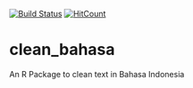 [![Build Status](https://travis-ci.org/eppofahmi/clean_bahasa.svg?branch=master)](https://travis-ci.org/eppofahmi/clean_bahasa.svg?branch=master)
[![HitCount](http://hits.dwyl.io/eppofahmi/clean_bahasa.svg)](http://hits.dwyl.io/eppofahmi/clean_bahasa)

# clean_bahasa
An R Package to clean text in Bahasa Indonesia
